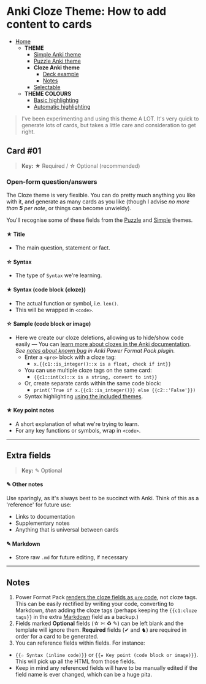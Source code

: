 # Anki Cloze Theme: How to add content to cards

- [Home](../../README.md)
  - **THEME**
    - [Simple Anki theme](../simple/README.md)
    - [Puzzle Anki theme](../puzzle/README.md)
    - **Cloze Anki theme**
      - [Deck example](../../deck/README.md)
      - [Notes](#notes)
    - [Selectable](../selectable/README.md)
  - **THEME COLOURS**
    - [Basic highlighting](../assets/css/README.md)
    - [Automatic highlighting](../assets/css/README.md#automatic-syntax-highlighting-with-pygments)


> I've been experimenting and using this theme A LOT. It's very quick to generate lots of cards, but takes a little care and consideration to get right.


## Card #01
> **Key:** ★ Required / ☆ Optional (recommended)

### Open-form question/answers

The Cloze theme is very flexible. You can do pretty much anything you like with it, and generate as many cards as you like (though I advise _no more than **5** per note_, or things can become unwieldy).

You'll recognise some of these fields from the [Puzzle](../simple/README.md) and [Simple](../simple/README.md) themes.

#### ★ Title

- The main question, statement or fact.

#### ☆ Syntax

- The type of `Syntax` we're learning.

#### ★ Syntax (code block {cloze})

- The actual function or symbol, i.e. `len()`.
- This will be wrapped in `<code>`.

#### ☆ Sample (code block or image)

- Here we create our cloze deletions, allowing us to hide/show code easily — You can [learn more about clozes in the Anki documentation](http://ankisrs.net/docs/manual.html#cloze-deletion). _See [notes about known bug](#notes) in Anki Power Format Pack plugin._
  - Enter a `<pre>` block with a cloze tag:
    - `x.{{c1::is_integer()::x is a float, check if int}}`
  - You can use multiple cloze tags on the same card:
    - `{{c1::int(x)::x is a string, convert to int}}`
  - Or, create separate cards within the same code block:
    - `print('True if x.{{c1::is_integer()}} else {{c2::'False'}})`
  - Syntax highlighting [using the included themes](../assets/css/README.md).

#### ★ Key point notes

- A short explanation of what we're trying to learn.
- For any key functions or symbols, wrap in `<code>`.



-----



## Extra fields
> **Key:** ✎ Optional

#### ✎ Other notes

Use sparingly, as it's always best to be succinct with Anki. Think of this as a 'reference' for future use:

- Links to documentation
- Supplementary notes
- Anything that is universal between cards

#### ✎ Markdown

- Store raw `.md` for future editing, if necessary



-----



## Notes

1. Power Format Pack [renders the cloze fields as `pre` code](https://github.com/Neftas/supplementary-buttons-anki/issues/74), not cloze tags. This can be easily rectified by writing your code, converting to Markdown, _then_ adding the cloze tags (perhaps keeping the `{{c1:cloze tags}}` in the extra [Markdown](#-markdown) field as a backup.)
2. Fields marked **Optional** fields (☆ ✄ ♻ ✎) can be left blank and the template will ignore them. **Required** fields (✔ and ♞) are required in order for a card to be generated.
3. You can reference fields within fields. For instance:
  - `{{☆ Syntax (inline code)}}` or `{{★ Key point (code block or image)}}`. This will pick up all the HTML from those fields.
  - Keep in mind any referenced fields will have to be manually edited if the field name is ever changed, which can be a huge pita.
